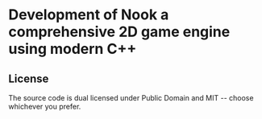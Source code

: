 # Development of Nook a comprehensive 2D game engine using modern C++


## License

The source code is dual licensed under Public Domain and MIT -- choose whichever you prefer.
